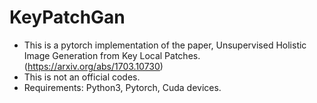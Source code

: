 # KeyPatchGan

- This is a pytorch implementation of the paper, Unsupervised Holistic Image Generation from Key Local Patches. (https://arxiv.org/abs/1703.10730)
- This is not an official codes.
- Requirements: Python3, Pytorch, Cuda devices.

